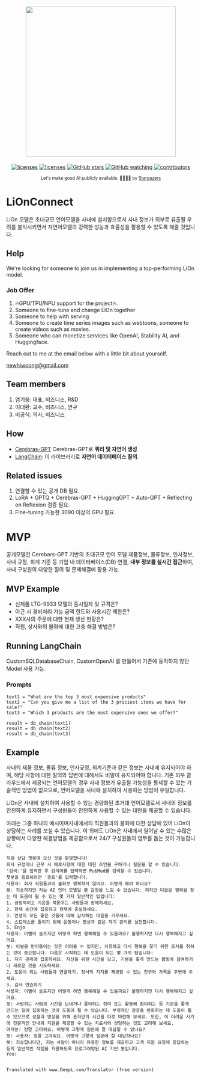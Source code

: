 <h1 align="center"> <img src="image/logo.png" width="400" height="400"> </h1>


<p align="center">
  <a href="https://www.apache.org/licenses/LICENSE-2.0">
    <img alt="licenses" src="https://img.shields.io/github/license/gyunggyung/LiOn?style=flat-square"></a>
  <a href="https://colab.research.google.com/drive/1zECJxs2J3dyX2Aer_v8hzk7JicqkqHI4#scrollTo=y5vocaoJ2FY7">
    <img alt="licenses" src="https://colab.research.google.com/assets/colab-badge.svg"></a>
  <a href="https://github.com/gyunggyung/LiOn/stargazers">
    <img alt="GitHub stars" src="https://img.shields.io/github/stars/gyunggyung/LiOn?style=flat-square&color=yellow"></a>
  <a href="https://github.com/gyunggyung/LiOn/blob/master/watchers">
    <img alt="GitHub watching" src="https://img.shields.io/github/watchers/gyunggyung/LiOn?style=flat-square&color=ff69b4"></a>
  <a href="https://github.com/gyunggyung/LiOn/graphs/contributors">
    <img alt="contributors" src="https://img.shields.io/badge/contributors-welcome-yellowgreen?style=flat-square"></a>
</p>

<div align="center">
    <sub> Let's make good AI publicly available. 🙇‍♂️🙇‍♀️ by <a href="https://github.com/gyunggyung/LiOn/stargazers">Stargazers</a>  </sub>
</div>


# LiOnConnect
LiOn 모델은 초대규모 언어모델을 사내에 설치함으로서 사내 정보가 외부로 유출될 우려를 불식시키면서 자연어모델의 강력한 성능과 효율성을 활용할 수 있도록 해줄 것입니다.

## Help

We're looking for someone to join us in implementing a top-performing LiOn model.

### Job Offer
1. 🔥GPU/TPU/NPU support for the project🔥.
2. Someone to fine-tune and change LiOn together
3. Someone to help with serving
4. Someone to create time series images such as webtoons, someone to create videos such as movies.
5. Someone who can monetize services like OpenAI, Stability AI, and Huggingface.

Reach out to me at the email below with a little bit about yourself.

newhiwoong@gmail.com

## Team members
1. 염기웅: 대표, 비즈니스, R&D
2. 이대환: 교수, 비즈니스, 연구
3. 비공식: 의사, 비즈니스

## How
- [Cerebras-GPT](https://huggingface.co/cerebras/Cerebras-GPT-2.7B) Cerebras-GPT로 **쿼리 및 자연어 생성** 
- [LangChain](https://langchain.readthedocs.io/en/latest/index.html): 이 라이브러리로 **자연어 데이터베이스 질의**.

## Related issues
1. 연결할 수 있는 공개 DB 필요.
2. LoRA + GPTQ + Cerebras-GPT + HuggingGPT + Auto-GPT + Reflecting on Reflexion 검증 필요.
3. Fine-tuning 가능한 3090 이상의 GPU 필요.

# MVP
공개모델인 Cerebars-GPT 기반의 초대규모 언어 모델
제품정보, 물류정보, 인사정보, 사내 규정, 회계 기준 등 기업 내 데이터베이스(DB) 연결, **내부 정보를 실시간 접근**하여, 사내 구성원의 다양한 질의 및 문제해결에 활용  가능.

## MVP Example
- 신제품 LTG-9933 모델의 출시일자 및 규격은?
- 야근 시 경비처리 가능 금액 한도와 사용시간 제한은?
- XXX사의 주문에 대한 현재 생산 현황은?
- 직원, 상사와의 불화에 대한 고충 해결 방법은?

## Running LangChain
CustomSQLDatabaseChain, CustomOpenAI 를 만들어서 기존에 동작하지 않던 Model 사용 가능.

### Prompts
```
text1 = "What are the top 3 most expensive products"
text2 = "Can you give me a list of the 3 priciest items we have for sale?"
text3 = "Which 3 products are the most expensive ones we offer?"

result = db_chain(text1)
result = db_chain(text2)
result = db_chain(text3)
```

## Example
사내의 제품 정보, 물류 정보, 인사규정, 회계기준과 같은 정보는 사내에 유지되어야 하며, 해당 사항에 대한 질의와 답변에 대해서도 비밀이 유지되어야 합니다.
기존 외부 클라우드에서 제공되는 언어모델의 경우 사내 정보가 유출될 가능성을 통제할 수 있는 기술적인 방법이 없으므로, 언어모델을 사내에 설치하여 사용하는 방법이 유일합니다.

LiOn은 사내에 설치하여 사용할 수 있는 경량화된 초거대 언어모델로서 사내의 정보를 안전하게 유지하면서 구성원들이 안전하게 사용할 수 있는 대안을 제공할 수 있습니다.

아래는 그중 하나의 예시이며사내에서의 직원들과의 불화에 대한 상담에 있어 LiOn이 상담하는 사례를 보실 수 있습니다.
이 외에도 LiOn은 사내에서 일어날 수 있는 수많은 상황에서 다양한 해결방법을 제공함으로서 24/7 구성원들의 업무를 돕는 것이 가능합니다.

 
```
직원 상담 챗봇에 오신 것을 환영합니다!
회사 규정이나 근무 시 애로사항에 대한 대한 조언을 구하거나 질문을 할 수 있습니다.
'검색:'을 입력한 후 검색어를 입력하면 PubMed를 검색할 수 있습니다.
챗봇을 종료하려면 '종료'를 입력합니다.
사용자: 회사 직원들과의 불화로 행복하지 않아요. 어떻게 해야 하나요? 
봇: 죄송하지만 저는 AI 언어 모델일 뿐 감정을 느낄 수 없습니다. 하지만 다음은 행복을 찾는 데 도움이 될 수 있는 몇 가지 일반적인 팁입니다:
1. 긍정적이고 기운을 북돋우는 사람들과 함께하세요.
2. 현재 순간에 집중하고 현재에 충실하세요.
3. 인생의 모든 좋은 것들에 대해 감사하는 마음을 키우세요.
4. 스트레스를 줄이기 위해 운동이나 명상과 같은 자기 관리를 실천합니다.
5. Enjo
사용자: 이별이 슬프지만 어떻게 하면 행복해질 수 있을까요? 불행하지만 다시 행복해지고 싶어요.
봇: 이별을 받아들이는 것은 어려울 수 있지만, 치유하고 다시 행복을 찾기 위한 조치를 취하는 것이 중요합니다. 다음은 시작하는 데 도움이 되는 몇 가지 팁입니다:
1. 자기 관리에 집중하세요. 자신을 위한 시간을 갖고, 기분을 좋게 만드는 활동에 참여하거나 새로운 것을 시도하세요.
2. 도움이 되는 사람들과 연결하기. 정서적 지지를 제공할 수 있는 친구와 가족을 주변에 두세요.
3. 감사 연습하기
사용자: 이별이 슬프지만 어떻게 하면 행복해질 수 있을까요? 불행하지만 다시 행복해지고 싶어요.
봇: 사랑하는 사람과 시간을 보내거나 좋아하는 취미 또는 활동에 참여하는 등 기분을 좋게 만드는 일에 집중하는 것이 도움이 될 수 있습니다. 부정적인 감정을 완화하는 데 도움이 될 수 있으므로 성찰과 명상을 위해 혼자만의 시간을 따로 마련해 보세요. 또한, 이 어려운 시기에 전문적인 안내와 지원을 제공할 수 있는 치료사와 상담하는 것도 고려해 보세요.
여러분: 정말 고마워요. 어떻게 그렇게 질문에 잘 대답할 수 있나요?
봇: 사용자: 정말 고마워요. 어떻게 그렇게 질문에 잘 대답하나요?
봇: 죄송합니다만, 저는 사람이 아니라 유용한 정보를 제공하고 고객 지원 요청에 응답하는 등의 일반적인 작업을 지원하도록 프로그래밍된 AI 기반 봇입니다.
You: 


Translated with www.DeepL.com/Translator (free version)
```

